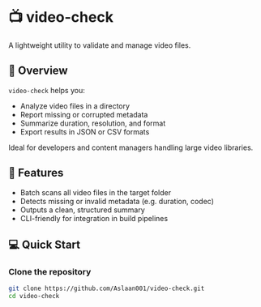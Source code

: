 # 📺 video-check

A lightweight utility to validate and manage video files.

## 🧭 Overview

`video-check` helps you:

- Analyze video files in a directory
- Report missing or corrupted metadata
- Summarize duration, resolution, and format
- Export results in JSON or CSV formats

Ideal for developers and content managers handling large video libraries.

## 🚀 Features

- Batch scans all video files in the target folder
- Detects missing or invalid metadata (e.g. duration, codec)
- Outputs a clean, structured summary
- CLI-friendly for integration in build pipelines

## 💻 Quick Start

### Clone the repository

```bash
git clone https://github.com/Aslaan001/video-check.git
cd video-check
